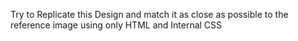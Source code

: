 Try to Replicate this Design and match it as close as possible to the reference image using only HTML and Internal CSS
